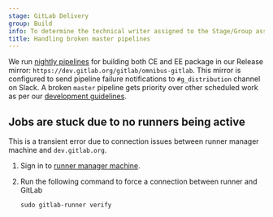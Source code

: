 ```yaml
---
stage: GitLab Delivery
group: Build
info: To determine the technical writer assigned to the Stage/Group associated with this page, see https://handbook.gitlab.com/handbook/product/ux/technical-writing/#assignments
title: Handling broken master pipelines
---
```


We run [nightly pipelines](pipelines.md#scheduled-pipelines) for
building both CE and EE package in our Release mirror: `https://dev.gitlab.org/gitlab/omnibus-gitlab`.
This mirror is configured to send pipeline failure notifications to
`#g_distribution` channel on Slack. A broken `master` pipeline gets priority over
other scheduled work as per our [development guidelines](https://handbook.gitlab.com/handbook/engineering/workflow/#resolution-of-broken-master).

## Jobs are stuck due to no runners being active

This is a transient error due to connection issues between runner manager
machine and `dev.gitlab.org`.

1. Sign in to [runner manager machine](https://handbook.gitlab.com/handbook/engineering/infrastructure-platforms/gitlab-delivery/distribution/maintenance/build-infrastructure/#runner-manager-machines).
1. Run the following command to force a connection between runner and GitLab

   ```shell
   sudo gitlab-runner verify
   ```

